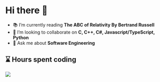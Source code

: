 # Hi there 👋

- 📚 I’m currently reading **The ABC of Relativity By Bertrand Russell**
- 👯 I’m looking to collaborate on **C, C++, C#, Javascript/TypeScript, Python**
- 💬 Ask me about **Software Engineering**

## :hourglass: Hours spent coding

![](https://wakatime.com/share/@bfd8aed6-9db0-4f2a-9a32-40c942b56462/8658075e-45a9-408b-b909-0a6ca33a5116.png)

